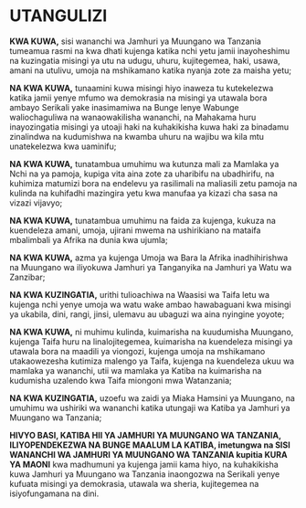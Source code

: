 # UTANGULIZI

**KWA KUWA,** sisi wananchi wa Jamhuri ya Muungano wa Tanzania tumeamua rasmi na kwa dhati kujenga katika nchi yetu jamii inayoheshimu na kuzingatia misingi ya utu na udugu, uhuru, kujitegemea, haki, usawa, amani na utulivu, umoja na mshikamano katika nyanja zote za maisha yetu;

**NA KWA KUWA,** tunaamini kuwa misingi hiyo inaweza tu kutekelezwa katika jamii yenye mfumo wa demokrasia na misingi ya utawala bora ambayo Serikali yake inasimamiwa na Bunge lenye Wabunge waliochaguliwa na wanaowakilisha wananchi, na Mahakama huru inayozingatia misingi ya utoaji haki na kuhakikisha kuwa haki za binadamu zinalindwa na kudumishwa na kwamba uhuru na wajibu wa kila mtu unatekelezwa kwa uaminifu;

**NA KWA KUWA,** tunatambua umuhimu wa kutunza mali za Mamlaka ya Nchi na ya pamoja, kupiga vita aina zote za uharibifu na ubadhirifu, na kuhimiza matumizi bora na endelevu ya rasilimali na maliasili zetu pamoja na kulinda na kuhifadhi mazingira yetu kwa manufaa ya kizazi cha sasa na vizazi vijavyo;

**NA KWA KUWA,** tunatambua umuhimu na faida za kujenga, kukuza na kuendeleza amani, umoja, ujirani mwema na ushirikiano na mataifa mbalimbali ya Afrika na dunia kwa ujumla;

**NA KWA KUWA,** azma ya kujenga Umoja wa Bara la Afrika inadhihirishwa na Muungano wa iliyokuwa Jamhuri ya Tanganyika na Jamhuri ya Watu wa Zanzibar;

**NA KWA KUZINGATIA,** urithi tulioachiwa na Waasisi wa Taifa letu wa kujenga nchi yenye umoja wa watu wake ambao hawabaguani kwa misingi ya ukabila, dini, rangi, jinsi, ulemavu au ubaguzi wa aina nyingine yoyote;

**NA KWA KUWA,** ni muhimu kulinda, kuimarisha na kuudumisha Muungano, kujenga Taifa huru na linalojitegemea, kuimarisha na kuendeleza misingi ya utawala bora na maadili ya viongozi, kujenga umoja na mshikamano utakaowezesha kutimiza malengo ya Taifa, kujenga na kuendeleza ukuu wa mamlaka ya wananchi, utii wa mamlaka ya Katiba na kuimarisha na kudumisha uzalendo kwa Taifa miongoni mwa Watanzania;

**NA KWA KUZINGATIA,** uzoefu wa zaidi ya Miaka Hamsini ya Muungano, na umuhimu wa ushiriki wa wananchi katika utungaji wa Katiba ya Jamhuri ya Muungano wa Tanzania;

**HIVYO BASI, KATIBA HII YA JAMHURI YA MUUNGANO WA TANZANIA, ILIYOPENDEKEZWA NA BUNGE MAALUM LA KATIBA, imetungwa na SISI WANANCHI WA JAMHURI YA MUUNGANO WA TANZANIA kupitia KURA YA MAONI** kwa madhumuni ya kujenga jamii kama hiyo, na kuhakikisha kuwa Jamhuri ya Muungano wa Tanzania inaongozwa na Serikali yenye kufuata misingi ya demokrasia, utawala wa sheria, kujitegemea na isiyofungamana na dini.
